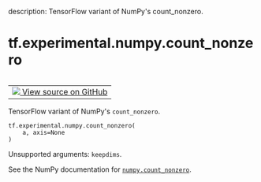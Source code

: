 description: TensorFlow variant of NumPy's count_nonzero.

<div itemscope itemtype="http://developers.google.com/ReferenceObject">
<meta itemprop="name" content="tf.experimental.numpy.count_nonzero" />
<meta itemprop="path" content="Stable" />
</div>

# tf.experimental.numpy.count_nonzero

<!-- Insert buttons and diff -->

<table class="tfo-notebook-buttons tfo-api nocontent" align="left">
<td>
  <a target="_blank" href="https://github.com/tensorflow/tensorflow/blob/r2.4/tensorflow/python/ops/numpy_ops/np_math_ops.py#L1186-L1189">
    <img src="https://www.tensorflow.org/images/GitHub-Mark-32px.png" />
    View source on GitHub
  </a>
</td>
</table>



TensorFlow variant of NumPy's `count_nonzero`.

<pre class="devsite-click-to-copy prettyprint lang-py tfo-signature-link">
<code>tf.experimental.numpy.count_nonzero(
    a, axis=None
)
</code></pre>



<!-- Placeholder for "Used in" -->

Unsupported arguments: `keepdims`.

See the NumPy documentation for [`numpy.count_nonzero`](https://numpy.org/doc/1.16/reference/generated/numpy.count_nonzero.html).